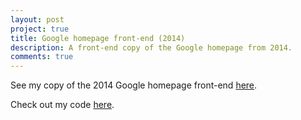 ```yaml
---
layout: post
project: true
title: Google homepage front-end (2014)
description: A front-end copy of the Google homepage from 2014.
comments: true
---
```


See my copy of the 2014 Google homepage front-end [here](https://cdn.rawgit.com/laingdk/google-homepage/1c465a29/index.html).

Check out my code [here](https://github.com/laingdk/google-homepage).